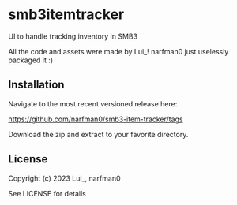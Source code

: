 smb3itemtracker
===============

UI to handle tracking inventory in SMB3

All the code and assets were made by Lui_!
narfman0 just uselessly packaged it :)

Installation
------------

Navigate to the most recent versioned release here:

https://github.com/narfman0/smb3-item-tracker/tags

Download the zip and extract to your favorite directory.

License
-------

Copyright (c) 2023 Lui_, narfman0

See LICENSE for details
